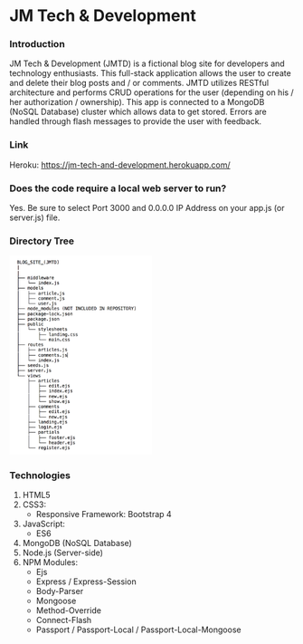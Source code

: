 # JM Tech & Development

### Introduction
JM Tech & Development (JMTD) is a fictional blog site for developers and technology enthusiasts. 
This full-stack application allows the user to create and delete their blog posts and / or comments.
JMTD utilizes RESTful architecture and performs CRUD operations for the user (depending on his / her 
authorization / ownership). This app is connected to a MongoDB (NoSQL Database) cluster which allows 
data to get stored. Errors are handled through flash messages to provide the user with feedback.

### Link
Heroku: https://jm-tech-and-development.herokuapp.com/

### Does the code require a local web server to run?
Yes. Be sure to select Port 3000 and 0.0.0.0 IP Address on your app.js (or server.js) file.

### Directory Tree
<img src="Image/Directory_Blog_Site.png" width="50%">

### Technologies
1. HTML5
2. CSS3:
   * Responsive Framework: Bootstrap 4
3. JavaScript:
   * ES6
4. MongoDB (NoSQL Database)
5. Node.js (Server-side)
6. NPM Modules:
   * Ejs
   * Express / Express-Session
   * Body-Parser
   * Mongoose
   * Method-Override
   * Connect-Flash
   * Passport / Passport-Local / Passport-Local-Mongoose
   
